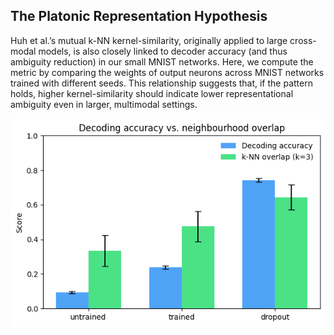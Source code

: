 
## The Platonic Representation Hypothesis
Huh et al.’s mutual k-NN kernel-similarity, originally applied to large cross-modal models, is also closely linked to decoder accuracy (and thus ambiguity reduction) in our small MNIST networks. Here, we compute the metric by comparing the weights of output neurons across MNIST networks trained with different seeds. This relationship suggests that, if the pattern holds, higher kernel-similarity should indicate lower representational ambiguity even in larger, multimodal settings.

<p align="center">
  <img src="figures/knn-kernel-similarity-with-decoder-acc.png" alt="kNN Kernel Similarity vs. Decoding Accuracy" width="600"/>
</p>


